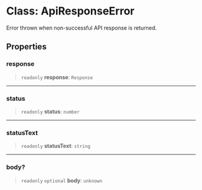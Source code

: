 # Class: ApiResponseError

Error thrown when non-successful API response is returned.

## Properties

### response

> `readonly` **response**: `Response`

***

### status

> `readonly` **status**: `number`

***

### statusText

> `readonly` **statusText**: `string`

***

### body?

> `readonly` `optional` **body**: `unknown`
